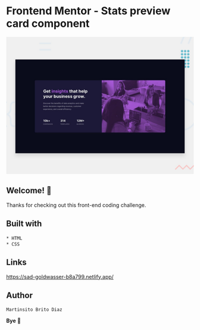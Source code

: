 # Frontend Mentor - Stats preview card component

![Design preview for the Stats preview card component coding challenge](./design/desktop-preview.jpg)

## Welcome! 👋

Thanks for checking out this front-end coding challenge.

## Built with
    * HTML
    * CSS

## Links

https://sad-goldwasser-b8a799.netlify.app/

## Author

    Martinsito Brito Diaz

**Bye** 🚀
